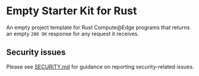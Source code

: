 # Empty Starter Kit for Rust

An empty project template for Rust Compute@Edge programs that returns an empty `200 OK` response for
any request it receives.

## Security issues

Please see [SECURITY.md](SECURITY.md) for guidance on reporting security-related issues.
